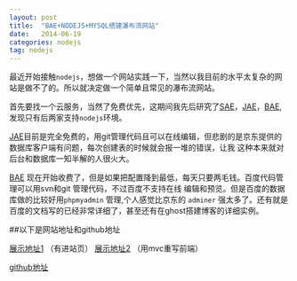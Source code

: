 ```yaml
---
layout: post
title:  "BAE+NODEJS+MYSQL搭建瀑布流网站"
date:   2014-06-19 
categories: nodejs
tag: nodejs
---
```


最近开始接触`nodejs`，想做一个网站实践一下，当然以我目前的水平太复杂的网站是做不了的。所以就决定做一个简单且常见的瀑布流网站。

首先要找一个云服务，当然了免费优先，这期间我先后研究了[SAE][sina]，[JAE][jd]，[BAE][baidu],发现只有后两家支持`nodejs`环境。

[JAE][jd]目前是完全免费的，用git管理代码且可以在线编辑，但悲剧的是京东提供的数据库客户端有问题，每次创建表的时候就会报一堆的错误，让我
这种本来就对后台和数据库一知半解的人很火大。

[BAE][baidu] 现在开始收费了，但是如果把配置降到最低，每天只要两毛钱。百度代码管理可以用svn和git 管理代码，不过百度不支持在线
编辑和预览。但是百度的数据库做的比较好用`phpmyadmin` 管理,个人感觉比京东的 `adminer` 强太多了。还有就是百度的文档写的已经非常详细了，甚至还有在ghost搭建博客的详细实例。

##以下是网站地址和github地址

[展示地址1][website1] （有进站页）
[展示地址2][website2] （用mvc重写前端）


[github地址][github]















[website1]: http://skylerzhang.duapp.com/index.html
[website2]: http://skylerzhang.duapp.com/mvc.html
[github]: https://github.com/skylerzhang/pbl
[sina]: http://sae.sina.com.cn/
[jd]: http://jae.jd.com/
[baidu]: http://developer.baidu.com/